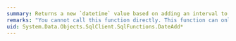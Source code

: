 ```yaml
---
summary: Returns a new `datetime` value based on adding an interval to the specified date.
remarks: "You cannot call this function directly. This function can only appear within a LINQ to Entities query.  \n  \n This function is translated to a corresponding function in the database. For information about the corresponding SQL Server function, see [DATEADD (Transact-SQL).](http://go.microsoft.com/fwlink/?LinkId=140128)"
uid: System.Data.Objects.SqlClient.SqlFunctions.DateAdd*
---
```

